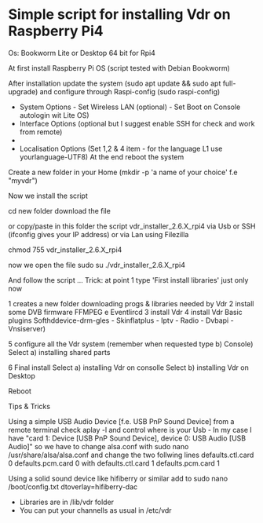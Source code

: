 # Simple script for installing Vdr on Raspberry Pi4

Os: 
Bookworm Lite or Desktop 64 bit for Rpi4 

At first install Raspberry Pi OS  (script tested with Debian Bookworm)

After installation update the system (sudo apt update && sudo apt full-upgrade)
and configure through Raspi-config (sudo raspi-config)
- System Options - Set Wireless LAN (optional) - Set Boot on Console autologin wit Lite OS)
- Interface Options (optional but I suggest enable SSH for check and work from remote)
- 
- Localisation Options (Set 1,2 & 4  item - for the language L1 use yourlanguage-UTF8)
At the end reboot the system

Create a new folder in your Home (mkdir -p 'a name of your choice' f.e "myvdr")

Now we install the script

cd new folder
download the file

or copy/paste in this folder the script vdr_installer_2.6.X_rpi4 via Usb or SSH (ifconfig gives your IP address) or via Lan using Filezilla

chmod 755 vdr_installer_2.6.X_rpi4

now we open the file
sudo su
./vdr_installer_2.6.X_rpi4 

And follow the script  ...
Trick: at point 1 type 'First install libraries' just only now

 1 creates a new folder downloading progs & libraries needed by Vdr 
 2 install some DVB firmware FFMPEG e Eventlircd
 3 install Vdr
 4 install Vdr  Basic plugins Softhddevice-drm-gles - Skinflatplus - Iptv - Radio - Dvbapi - Vnsiserver)

 5 configure all the Vdr system (remember when requested type b) Console)
Select a) installing shared parts 

 6 Final install
Select a) installing Vdr on consolle
Select b) installing Vdr on Desktop

Reboot

Tips & Tricks

Using a simple USB Audio Device [f.e. USB PnP Sound Device] from a remote terminal check
aplay -l and control where is your Usb - In my case I have
"card 1: Device [USB PnP Sound Device], device 0: USB Audio [USB Audio]"
so we have to change alsa.conf with
sudo nano /usr/share/alsa/alsa.conf
and change the two follwing lines
defaults.ctl.card 0
defaults.pcm.card 0
with
defaults.ctl.card 1
defaults.pcm.card 1

Using a solid sound device like hifiberry or similar add to 
sudo nano /boot/config.txt
dtoverlay=hifiberry-dac 

- Libraries are in /lib/vdr folder
- You can put your channells as usual in /etc/vdr
